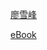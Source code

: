 [廖雪峰](https://www.liaoxuefeng.com/wiki/1016959663602400)

[eBook](https://res.crossincode.com/wechat/ebook-python.html)
